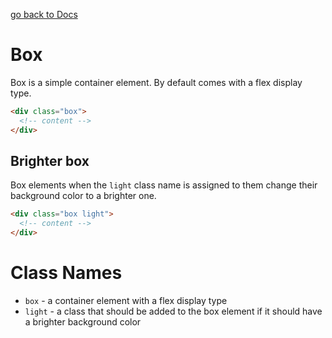 [go back to Docs](../README.md)

# Box

Box is a simple container element. By default comes with a flex display type.

```html
<div class="box">
  <!-- content -->
</div>
```

## Brighter box

Box elements when the `light` class name is assigned to them change their background color to a brighter one.

```html
<div class="box light">
  <!-- content -->
</div>
```

# Class Names

- `box` - a container element with a flex display type
- `light` - a class that should be added to the box element if it should have a brighter background color
